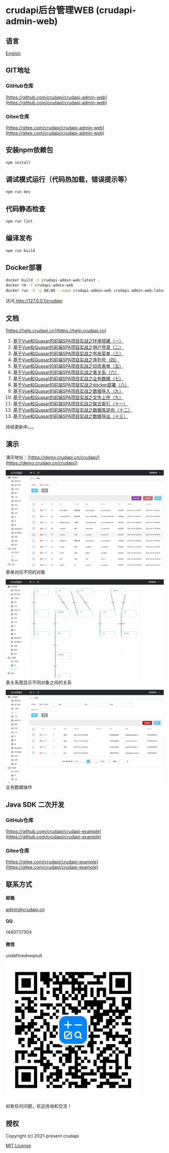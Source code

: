 # crudapi后台管理WEB (crudapi-admin-web)

## 语言
[English](README.md)

## GIT地址
### GitHub仓库
[https://github.com/crudapi/crudapi-admin-web](https://github.com/crudapi/crudapi-admin-web)

### Gitee仓库
[https://gitee.com/crudapi/crudapi-admin-web](https://gitee.com/crudapi/crudapi-admin-web)

## 安装npm依赖包
```bash
npm install
```

## 调试模式运行（代码热加载，错误提示等）
```bash
npm run dev
```

## 代码静态检查
```bash
npm run lint
```

## 编译发布
```bash
npm run build
```

## Docker部署
```bash
docker build -t crudapi-admin-web:latest .
docker rm -f crudapi-admin-web
docker run -d -p 80:80 --name crudapi-admin-web crudapi-admin-web:latest
```
访问[ http://127.0.0.1/crudapi ](http://127.0.0.1/crudapi)


## 文档

[https://help.crudapi.cn](https://help.crudapi.cn)

1. [ 基于Vue和Quasar的前端SPA项目实战之环境搭建（一）](https://help.crudapi.cn/crudapi-admin-web/helloworld.html)
2. [ 基于Vue和Quasar的前端SPA项目实战之用户登录（二）](https://help.crudapi.cn/crudapi-admin-web/login.html)
3. [ 基于Vue和Quasar的前端SPA项目实战之布局菜单（三）](https://help.crudapi.cn/crudapi-admin-web/layout.html)
4. [ 基于Vue和Quasar的前端SPA项目实战之序列号（四）](https://help.crudapi.cn/crudapi-admin-web/sequence.html)
5. [ 基于Vue和Quasar的前端SPA项目实战之动态表单（五）](https://help.crudapi.cn/crudapi-admin-web/metadatatable.html)
6. [ 基于Vue和Quasar的前端SPA项目实战之表关系（六）](https://help.crudapi.cn/crudapi-admin-web/metadatarelation.html)
7. [ 基于Vue和Quasar的前端SPA项目实战之业务数据（七）](https://help.crudapi.cn/crudapi-admin-web/business.html)
8. [ 基于Vue和Quasar的前端SPA项目实战之docker部署（八）](https://help.crudapi.cn/crudapi-admin-web/docker.html)
9. [ 基于Vue和Quasar的前端SPA项目实战之数据导入（九）](https://help.crudapi.cn/crudapi-admin-web/import.html)
10. [ 基于Vue和Quasar的前端SPA项目实战之文件上传（九）](https://help.crudapi.cn/crudapi-admin-web/fileupload.html)
11. [ 基于Vue和Quasar的前端SPA项目实战之联合索引（十一）](https://help.crudapi.cn/crudapi-admin-web/unionindex.html)
12. [ 基于Vue和Quasar的前端SPA项目实战之数据库逆向（十二）](https://help.crudapi.cn/crudapi-admin-web/dbfirst.html)
13. [ 基于Vue和Quasar的前端SPA项目实战之数据导出（十三）](https://help.crudapi.cn/crudapi-admin-web/export.html)

持续更新中。。。

## 演示
演示地址：[https://demo.crudapi.cn/crudapi/](https://demo.crudapi.cn/crudapi/)

![table](./img/table.png)
表单对应不同的对象

![relation](./img/relation.png)
表关系图显示不同对象之间的关系

![customer](./img/customer.png)
业务数据操作

## Java SDK 二次开发
### GitHub仓库
[https://github.com/crudapi/crudapi-example](https://github.com/crudapi/crudapi-example)

### Gitee仓库
[https://gitee.com/crudapi/crudapi-example](https://gitee.com/crudapi/crudapi-example)


## 联系方式
#### 邮箱
admin@crudapi.cn

#### QQ
1440737304

#### 微信
undefinedneqnull

![undefinedneqnull](./img/crudapiweixin.jpeg)

如有任何问题，欢迎咨询和交流！

## 授权

Copyright (c) 2021-present crudapi

[MIT License](https://baike.baidu.com/item/MIT许可证)
